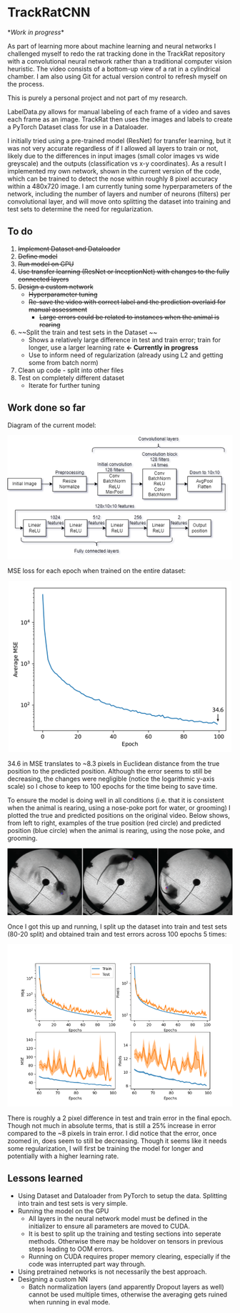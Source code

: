 # TrackRatCNN 

\**Work in progress*\*
 
As part of learning more about machine learning and neural networks I challenged myself to redo the rat tracking done in the TrackRat repository with a convolutional neural network rather than a traditional computer vision heuristic. The video consists of a bottom-up view of a rat in a cylindrical chamber. I am also using Git for actual version control to refresh myself on the process. 

This is purely a personal project and not part of my research.

LabelData.py allows for manual labeling of each frame of a video and saves each frame as an image. TrackRat then uses the images and labels to create a PyTorch Dataset class for use in a Dataloader. 

I initially tried using a pre-trained model (ResNet) for transfer learning, but it was not very accurate regardless of if I allowed all layers to train or not, likely due to the differences in input images (small color images vs wide greyscale) and the outputs (classification vs x-y coordinates). As a result I implemented my own network, shown in the current version of the code, which can be trained to detect the nose within roughly 8 pixel accuracy within a 480x720 image. I am currently tuning some hyperparameters of the network, including the number of layers and number of neurons (filters) per convolutional layer, and will move onto splitting the dataset into training and test sets to determine the need for regularization. 

## To do
1. ~~Implement Dataset and Dataloader~~
2. ~~Define model~~
3. ~~Run model on GPU~~
4. ~~Use transfer learning (ResNet or InceptionNet) with changes to the fully connected layers~~
5. ~~Design a custom network~~
   - ~~Hyperparameter tuning~~
   - ~~Re-save the video with correct label and the prediction overlaid for manual assessment~~
      - ~~Large errors could be related to instances when the animal is rearing~~
6. ~~Split the train and test sets in the Dataset ~~
   - Shows a relatively large difference in test and train error; train for longer, use a larger learning rate **&larr; Currently in progress**
   - Use to inform need of regularization (already using L2 and getting some from batch norm)
7. Clean up code - split into other files
7. Test on completely different dataset
   - Iterate for further tuning

## Work done so far
Diagram of the current model:
<p align="center">
  <img src="https://github.com/richyyun/TrackRatCNN/blob/main/Images/Diagram_20220522.png" />
</p>

MSE loss for each epoch when trained on the entire dataset:
<p align="center">
  <img width="500" src="https://github.com/richyyun/TrackRatCNN/blob/main/Images/Losses.png" />
</p>

34.6 in MSE translates to ~8.3 pixels in Euclidean distance from the true position to the predicted position. Although the error seems to still be decreasing, the changes were negligible (notice the logarithmic y-axis scale) so I chose to keep to 100 epochs for the time being to save time.

To ensure the model is doing well in all conditions (i.e. that it is consistent when the animal is rearing, using a nose-poke port for water, or grooming) I plotted the true and predicted positions on the original video. Below shows, from left to right, examples of the true position (red circle) and predicted position (blue circle) when the animal is rearing, using the nose poke, and grooming.

<p align="center">
  <img src="https://github.com/richyyun/TrackRatCNN/blob/main/Images/Predictions.png" />
</p>

Once I got this up and running, I split up the dataset into train and test sets (80-20 split) and obtained train and test errors across 100 epochs 5 times: 
<p align="center">
  <img src="https://github.com/richyyun/TrackRatCNN/blob/main/Images/TrainTest.png" />
</p>

There is roughly a 2 pixel difference in test and train error in the final epoch. Though not much in absolute terms, that is still a 25% increase in error compared to the ~8 pixels in train error. I did notice that the error, once zoomed in, does seem to still be decreasing. Though it seems like it needs some regularization, I will first be training the model for longer and potentially with a higher learning rate.  

## Lessons learned
- Using Dataset and Dataloader from PyTorch to setup the data. Splitting into train and test sets is very simple.
- Running the model on the GPU
  - All layers in the neural network model must be defined in the initializer to ensure all parameters are moved to CUDA. 
  - It is best to split up the training and testing sections into seperate methods. Otherwise there may be holdover on tensors in previous steps leading to OOM errors. 
  - Running on CUDA requires proper memory clearing, especially if  the code was interrupted part way through.
- Using pretrained networks is not necessarily the best approach. 
- Designing a custom NN
  - Batch normalization layers (and apparently Dropout layers as well) cannot be used multiple times, otherwise the averaging gets ruined when running in eval mode. 
